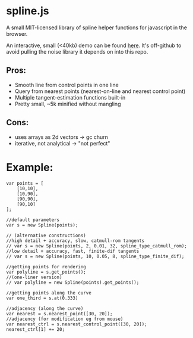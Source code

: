 
# spline.js

A small MIT-licensed library of spline helper functions for javascript in the browser.

An interactive, small (<40kb) demo can be found [here](http://static.1bardesign.com/examples/spline/). It's off-github to avoid pulling the noise library it depends on into this repo.

## Pros:

- Smooth line from control points in one line
- Query from nearest points (nearest-on-line and nearest control point)
- Multiple tangent-estimation functions built-in
- Pretty small, ~5k minified without mangling

## Cons:

- uses arrays as 2d vectors -> gc churn
- iterative, not analytical -> "not perfect"

# Example:

```
var points = [
	[10,10],
	[10,90],
	[90,90],
	[90,10]
];

//default parameters
var s = new Spline(points);

// (alternative constructions)
//high detail + accuracy, slow, catmull-rom tangents
// var s = new Spline(points, 2, 0.01, 32, spline_type_catmull_rom);
//low detail + accuracy, fast, finite-dif tangents
// var s = new Spline(points, 10, 0.05, 8, spline_type_finite_dif);

//getting points for rendering
var polyline = s.get_points();
//(one-liner version)
// var polyline = new Spline(points).get_points();

//getting points along the curve
var one_third = s.at(0.333)

//adjacency (along the curve)
var nearest = s.nearest_point([30, 20]);
//adjacency (for modification eg from mouse)
var nearest_ctrl = s.nearest_control_point([30, 20]);
nearest_ctrl[1] += 20;
```

